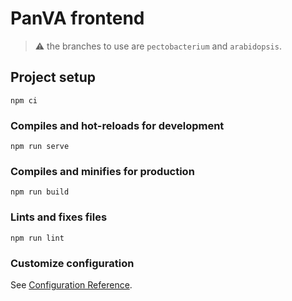 # PanVA frontend

> <p> ⚠️ the branches to use are <code>pectobacterium</code> and <code>arabidopsis</code>.</p>

## Project setup
```
npm ci
```

### Compiles and hot-reloads for development
```
npm run serve
```

### Compiles and minifies for production
```
npm run build
```

### Lints and fixes files
```
npm run lint
```

### Customize configuration
See [Configuration Reference](https://cli.vuejs.org/config/).
